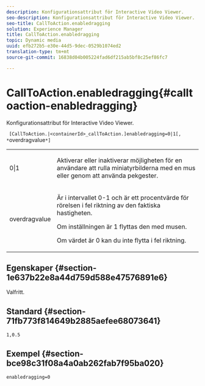 ```yaml
---
description: Konfigurationsattribut för Interactive Video Viewer.
seo-description: Konfigurationsattribut för Interactive Video Viewer.
seo-title: CallToAction.enabledragging
solution: Experience Manager
title: CallToAction.enabledragging
topic: Dynamic media
uuid: efb272b5-e30e-44d5-9dec-0529b1074ed2
translation-type: tm+mt
source-git-commit: 16838d04b005224fad6df215ab5bf8c25ef86fc7

---
```



# CallToAction.enabledragging{#calltoaction-enabledragging}

Konfigurationsattribut för Interactive Video Viewer.

` [CallToAction.|<containerId>_callToAction.]enabledragging=0|1[, *`overdragvalue`*]`

<table id="table_441553CD34C94A58A9D7CBF772DEDDB6"> 
 <tbody> 
  <tr> 
   <td colname="col1"> <p> <span class="codeph"> 0|1 </span> </p> </td> 
   <td colname="col2"> <p> Aktiverar eller inaktiverar möjligheten för en användare att rulla miniatyrbilderna med en mus eller genom att använda pekgester. </p> </td> 
  </tr> 
  <tr> 
   <td colname="col1"> <p> <span class="codeph"> <span class="varname"> overdragvalue </span></span> </p> </td> 
   <td colname="col2"> <p> Är i <span class="codeph"> </span> intervallet 0-1 och är ett procentvärde för rörelsen i fel riktning av den faktiska hastigheten. </p> <p>Om inställningen är <span class="codeph"> 1 flyttas </span> den med musen. </p> <p>Om värdet är <span class="codeph"> </span> 0 kan du inte flytta i fel riktning. </p> </td> 
  </tr> 
 </tbody> 
</table>

## Egenskaper {#section-1e637b22e8a44d759d588e47576891e6}

Valfritt.

## Standard {#section-71fb773f814649b2885aefee68073641}

`1,0.5`

## Exempel {#section-bce98c31f08a4a0ab262fab7f95ba020}

```
enabledragging=0
```

